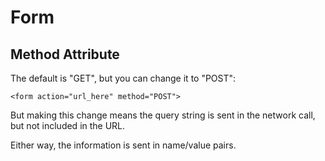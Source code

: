 # Form

## Method Attribute

The default is "GET", but you can change it to "POST":

`<form action="url_here" method="POST">`

But making this change means the query string is sent in the network call, but not included in the URL.

Either way, the information is sent in name/value pairs.